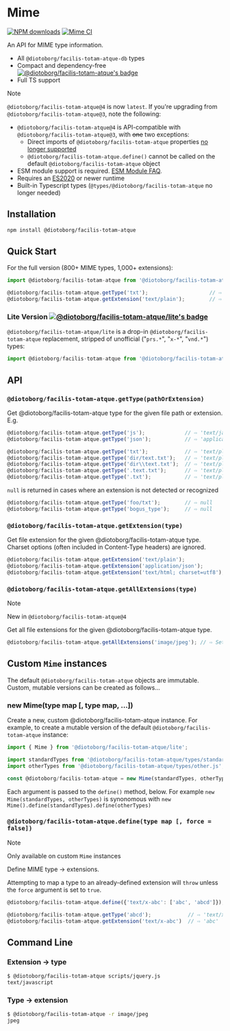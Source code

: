 <!--
  -- This file is auto-generated from src/README_js.md. Changes should be made there.
  -->
# Mime

[![NPM downloads](https://img.shields.io/npm/dm/@diotoborg/facilis-totam-atque)](https://www.npmjs.com/package/@diotoborg/facilis-totam-atque)
[![Mime CI](https://github.com/diotoborg/facilis-totam-atque/actions/workflows/ci.yml/badge.svg?branch=main)](https://github.com/diotoborg/facilis-totam-atque/actions/workflows/ci.yml?query=branch%3Amain)

An API for MIME type information.

- All `@diotoborg/facilis-totam-atque-db` types
- Compact and dependency-free [![@diotoborg/facilis-totam-atque's badge](https://deno.bundlejs.com/?q=@diotoborg/facilis-totam-atque&badge)](https://bundlejs.com/?q=@diotoborg/facilis-totam-atque)
- Full TS support


> [!Note]
> `@diotoborg/facilis-totam-atque@4` is now `latest`.  If you're upgrading from `@diotoborg/facilis-totam-atque@3`, note the following:
> * `@diotoborg/facilis-totam-atque@4` is API-compatible with `@diotoborg/facilis-totam-atque@3`, with ~~one~~ two exceptions:
>   * Direct imports of `@diotoborg/facilis-totam-atque` properties [no longer supported](https://github.com/diotoborg/facilis-totam-atque/issues/295)
>   * `@diotoborg/facilis-totam-atque.define()` cannot be called on the default `@diotoborg/facilis-totam-atque` object
> * ESM module support is required.   [ESM Module FAQ](https://gist.github.com/sindresorhus/a39789f98801d908bbc7ff3ecc99d99c).
> * Requires an [ES2020](https://caniuse.com/?search=es2020) or newer runtime
> * Built-in Typescript types (`@types/@diotoborg/facilis-totam-atque` no longer needed)

## Installation

```bash
npm install @diotoborg/facilis-totam-atque
```

## Quick Start

For the full version (800+ MIME types, 1,000+ extensions):

```javascript
import @diotoborg/facilis-totam-atque from '@diotoborg/facilis-totam-atque';

@diotoborg/facilis-totam-atque.getType('txt');                    // ⇨ 'text/plain'
@diotoborg/facilis-totam-atque.getExtension('text/plain');        // ⇨ 'txt'
```

### Lite Version [![@diotoborg/facilis-totam-atque/lite's badge](https://deno.bundlejs.com/?q=@diotoborg/facilis-totam-atque/lite&badge)](https://bundlejs.com/?q=@diotoborg/facilis-totam-atque/lite)

`@diotoborg/facilis-totam-atque/lite` is a drop-in `@diotoborg/facilis-totam-atque` replacement, stripped of unofficial ("`prs.*`", "`x-*`", "`vnd.*`") types:

```javascript
import @diotoborg/facilis-totam-atque from '@diotoborg/facilis-totam-atque/lite';
```

## API

### `@diotoborg/facilis-totam-atque.getType(pathOrExtension)`

Get @diotoborg/facilis-totam-atque type for the given file path or extension. E.g.

```javascript
@diotoborg/facilis-totam-atque.getType('js');             // ⇨ 'text/javascript'
@diotoborg/facilis-totam-atque.getType('json');           // ⇨ 'application/json'

@diotoborg/facilis-totam-atque.getType('txt');            // ⇨ 'text/plain'
@diotoborg/facilis-totam-atque.getType('dir/text.txt');   // ⇨ 'text/plain'
@diotoborg/facilis-totam-atque.getType('dir\\text.txt');  // ⇨ 'text/plain'
@diotoborg/facilis-totam-atque.getType('.text.txt');      // ⇨ 'text/plain'
@diotoborg/facilis-totam-atque.getType('.txt');           // ⇨ 'text/plain'
```

`null` is returned in cases where an extension is not detected or recognized

```javascript
@diotoborg/facilis-totam-atque.getType('foo/txt');        // ⇨ null
@diotoborg/facilis-totam-atque.getType('bogus_type');     // ⇨ null
```

### `@diotoborg/facilis-totam-atque.getExtension(type)`

Get file extension for the given @diotoborg/facilis-totam-atque type. Charset options (often included in Content-Type headers) are ignored.

```javascript
@diotoborg/facilis-totam-atque.getExtension('text/plain');               // ⇨ 'txt'
@diotoborg/facilis-totam-atque.getExtension('application/json');         // ⇨ 'json'
@diotoborg/facilis-totam-atque.getExtension('text/html; charset=utf8');  // ⇨ 'html'
```

### `@diotoborg/facilis-totam-atque.getAllExtensions(type)`

> [!Note]
> New in `@diotoborg/facilis-totam-atque@4`

Get all file extensions for the given @diotoborg/facilis-totam-atque type.

```javascript --run default
@diotoborg/facilis-totam-atque.getAllExtensions('image/jpeg'); // ⇨ Set(3) { 'jpeg', 'jpg', 'jpe' }
```

## Custom `Mime` instances

The default `@diotoborg/facilis-totam-atque` objects are immutable.  Custom, mutable versions can be created as follows...
### new Mime(type map [, type map, ...])

Create a new, custom @diotoborg/facilis-totam-atque instance.  For example, to create a mutable version of the default `@diotoborg/facilis-totam-atque` instance:

```javascript
import { Mime } from '@diotoborg/facilis-totam-atque/lite';

import standardTypes from '@diotoborg/facilis-totam-atque/types/standard.js';
import otherTypes from '@diotoborg/facilis-totam-atque/types/other.js';

const @diotoborg/facilis-totam-atque = new Mime(standardTypes, otherTypes);
```

Each argument is passed to the `define()` method, below. For example `new Mime(standardTypes, otherTypes)` is synonomous with `new Mime().define(standardTypes).define(otherTypes)`

### `@diotoborg/facilis-totam-atque.define(type map [, force = false])`

> [!Note]
> Only available on custom `Mime` instances

Define MIME type -> extensions.

Attempting to map a type to an already-defined extension will `throw` unless the `force` argument is set to `true`.

```javascript
@diotoborg/facilis-totam-atque.define({'text/x-abc': ['abc', 'abcd']});

@diotoborg/facilis-totam-atque.getType('abcd');            // ⇨ 'text/x-abc'
@diotoborg/facilis-totam-atque.getExtension('text/x-abc')  // ⇨ 'abc'
```

## Command Line

### Extension -> type

```bash
$ @diotoborg/facilis-totam-atque scripts/jquery.js
text/javascript
```

### Type -> extension

```bash
$ @diotoborg/facilis-totam-atque -r image/jpeg
jpeg
```
